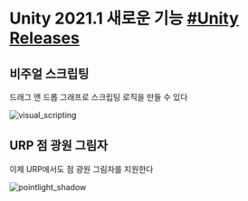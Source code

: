 # Unity 2021.1 새로운 기능 [#Unity Releases](https://unity.com/kr/releases/programmer-features/2021-1-tech-tier2-features)

## 비주얼 스크립팅
드래그 앤 드롭 그래프로 스크립팅 로직을 만들 수 있다

![visual_scripting](https://user-images.githubusercontent.com/37904040/129820949-e58a4675-2ca1-4569-b82b-991201297f54.jpg)

## URP 점 광원 그림자
이제 URP에서도 점 광원 그림자를 지원한다

![pointlight_shadow](https://user-images.githubusercontent.com/37904040/129820952-8410845c-0e30-4d6d-9914-b562230b42ca.jpg)
